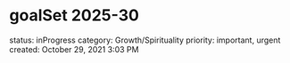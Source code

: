 # goalSet 2025-30

status: inProgress
category: Growth/Spirituality
priority: important, urgent
created: October 29, 2021 3:03 PM